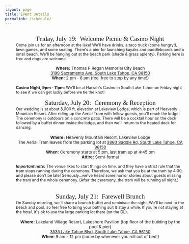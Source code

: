 ```yaml
---
layout: page
title: Event Details
permalink: /schedule/
--- 
```


<style>
p.event {
font-family: 'Satisfy';
color: #18e2c8;
font-size: 1.5em;
margin: -0.85em 0 0 0;
}
p {
max-width: 550px;
margin: 0 auto;
}
p.title {
font-family: 'Satisfy';
color: $text-color;
font-size: 1.5em;
text-align: center;
}

p.details {
font-size: 0.9em;
}

p.datetime {
font-size: 0.95em;
text-align: center;
}

div.background {
background-image: url("/assets/images/wood-background.png");
background-repeat: repeat-y;
max-width: 620px;
min-width: 620px;
min-height: 980px;
margin: 0 auto;
}
</style>

<div class="background">
<br>
<p class="title">Friday, July 19:&ensp;Welcome Picnic & Casino Night</p>
<p class="details">Come join us for an afternoon at the lake! We'll have drinks, a taco truck (come hungry!), lawn games, and some seating. There's a pier for launching kayaks and paddleboards and a small beach. We'll be hanging out at the beach park (shade & grass aplenty). Parking here is free and dogs are welcome.<br><br></p>
<p class="datetime">
<b>Where:</b> Thomas F Regan Memorial City Beach<br>
<a href="https://goo.gl/maps/iX3Tj431Zg22">3199 Sacramento Ave, South Lake Tahoe, CA 96150</a><br>
<b>When:</b> 2 pm - 6 pm (feel free to stop by any time!)<br><br></p>
<p class="details"><b>Casino Night, 9pm - 11pm:</b> We'll be at Harrah's Casino in South Lake Tahoe on Friday night to see if we can get lucky before we tie the knot!
<br><br>
</p>

<p class="title">Saturday, July 20:&ensp;Ceremony & Reception</p>
<p class="details">
Our wedding is at about 8,000 ft. elevation at Lakeview Lodge, which is part of Heavenly Mountain Resort. After riding up the Aerial Tram with fellow guests, you'll reach the lodge. The ceremony is outdoors on a concrete patio. There will be a cocktail hour on the deck followed by a buffet dinner inside the lodge, and then we'll return to the heated deck for dancing.</p>
<br>
<p class="datetime">
<b>Where:</b> Heavenly Mountain Resort, Lakeview Lodge<br>
The Aerial Tram leaves from the parking lot at <a href="https://goo.gl/maps/wh7VMmbAfHS2">3860 Saddle Rd, South Lake Tahoe, CA 96150</a><br>
<b>When:</b> Ceremony starts at 5 pm, last tram up at 4:45 pm<br>
<b>Attire:</b> Semi-formal<br></p>
<p class="details">
<br><b><i>Important note:</i></b> The venue likes to start things on time, and they have a strict rule that the tram stops running during the ceremony. Therefore, we ask that you be at the tram by 4:30, and please don't be late! Seriously...we've heard some horror stories about guests missing the tram and the whole ceremony. (After the ceremony, the tram will be running all night.)</p>
<br>
<br>

<p class="title">Sunday, July 21:&ensp;Farewell Brunch</p>
<p class="details">
On Sunday morning, we'll share a  brunch buffet and reminisce the night. We'll be next to the beach and pool, so feel free to bring your bathing suit & stay a while. If you're not staying at the hotel, it's ok to use the large parking lot there (on the DL).</p><br>
<p class="datetime"><b>Where:</b> Lakeland Village Resort, Lakeshore Pavilion (top floor of the building by the pool & pier)<br>
<a href="https://goo.gl/maps/s6h2nooG8ZD2">3535 Lake Tahoe Blvd, South Lake Tahoe, CA 96150</a>
<br><b>When:</b> 9 am - 12 pm (come by whenever you roll out of bed!)</p>
</div>